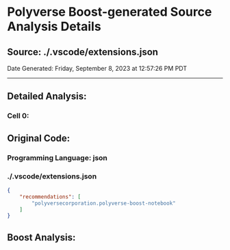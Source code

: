 # Polyverse Boost-generated Source Analysis Details

## Source: ./.vscode/extensions.json
Date Generated: Friday, September 8, 2023 at 12:57:26 PM PDT

---
## Detailed Analysis:

### Cell 0:
## Original Code:

### Programming Language: json
### ./.vscode/extensions.json 

```json
{
    "recommendations": [
        "polyversecorporation.polyverse-boost-notebook"
    ]
}

```
## Boost Analysis:


